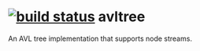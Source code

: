 [![build status](https://secure.travis-ci.org/mmaelzer/avltree.png)](http://travis-ci.org/mmaelzer/avltree)
avltree
=======
An AVL tree implementation that supports node streams.
